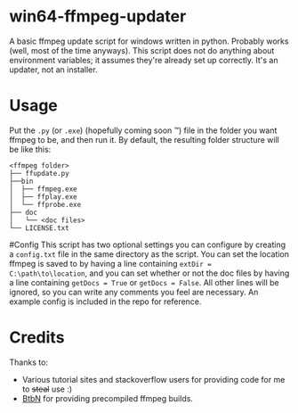 # win64-ffmpeg-updater
A basic ffmpeg update script for windows written in python. Probably works (well, most of the time anyways). This script does not do anything about environment variables; it assumes they're already set up correctly. It's an updater, not an installer.
# Usage
Put the `.py` (or `.exe`) (hopefully coming soon :tm:) file in the folder you want ffmpeg to be, and then run it. By default, the resulting folder structure will be like this: 
```
<ffmpeg folder>
├── ffupdate.py
├──bin
│  ├── ffmpeg.exe
│  ├── ffplay.exe
│  └── ffprobe.exe
├── doc
│   └── <doc files> 
└── LICENSE.txt
```
#Config
This script has two optional settings you can configure by creating a `config.txt` file in the same directory as the script.
You can set the location ffmpeg is saved to by having a line containing `extDir = C:\path\to\location`, and you can set whether or not the doc files by having a line containing `getDocs = True` or `getDocs = False`.
All other lines will be ignored, so you can write any comments you feel are necessary. An example config is included in the repo for reference.
# Credits
Thanks to: 
- Various tutorial sites and stackoverflow users for providing code for me to ~~steal~~ use :)
- [BtbN](https://github.com/BtbN) for providing precompiled ffmpeg builds.
